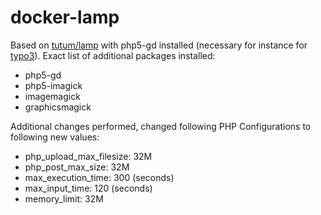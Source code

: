 # docker-lamp
Based on [tutum/lamp](https://registry.hub.docker.com/u/tutum/lamp/) with php5-gd installed (necessary for instance for [typo3](http://typo3.org/)). Exact list of additional packages installed:

- php5-gd
- php5-imagick
- imagemagick
- graphicsmagick

Additional changes performed, changed following PHP Configurations to following new values:

- php_upload_max_filesize: 32M
- php_post_max_size: 32M
- max_execution_time: 300 (seconds)
- max_input_time: 120 (seconds)
- memory_limit: 32M
